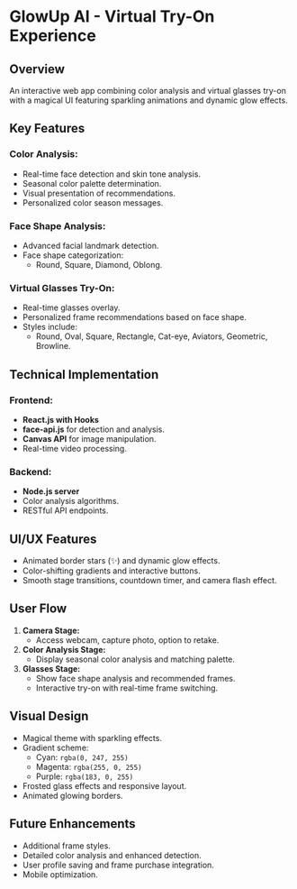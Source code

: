 # GlowUp AI - Virtual Try-On Experience

## Overview
An interactive web app combining color analysis and virtual glasses try-on with a magical UI featuring sparkling animations and dynamic glow effects.

## Key Features
### Color Analysis:
- Real-time face detection and skin tone analysis.
- Seasonal color palette determination.
- Visual presentation of recommendations.
- Personalized color season messages.

### Face Shape Analysis:
- Advanced facial landmark detection.
- Face shape categorization:
  - Round, Square, Diamond, Oblong.

### Virtual Glasses Try-On:
- Real-time glasses overlay.
- Personalized frame recommendations based on face shape.
- Styles include:
  - Round, Oval, Square, Rectangle, Cat-eye, Aviators, Geometric, Browline.

## Technical Implementation
### Frontend:
- **React.js with Hooks**
- **face-api.js** for detection and analysis.
- **Canvas API** for image manipulation.
- Real-time video processing.

### Backend:
- **Node.js server**
- Color analysis algorithms.
- RESTful API endpoints.

## UI/UX Features
- Animated border stars (✨) and dynamic glow effects.
- Color-shifting gradients and interactive buttons.
- Smooth stage transitions, countdown timer, and camera flash effect.

## User Flow
1. **Camera Stage:**
   - Access webcam, capture photo, option to retake.
2. **Color Analysis Stage:**
   - Display seasonal color analysis and matching palette.
3. **Glasses Stage:**
   - Show face shape analysis and recommended frames.
   - Interactive try-on with real-time frame switching.

## Visual Design
- Magical theme with sparkling effects.
- Gradient scheme:
  - Cyan: `rgba(0, 247, 255)`
  - Magenta: `rgba(255, 0, 255)`
  - Purple: `rgba(183, 0, 255)`
- Frosted glass effects and responsive layout.
- Animated glowing borders.

## Future Enhancements
- Additional frame styles.
- Detailed color analysis and enhanced detection.
- User profile saving and frame purchase integration.
- Mobile optimization.
